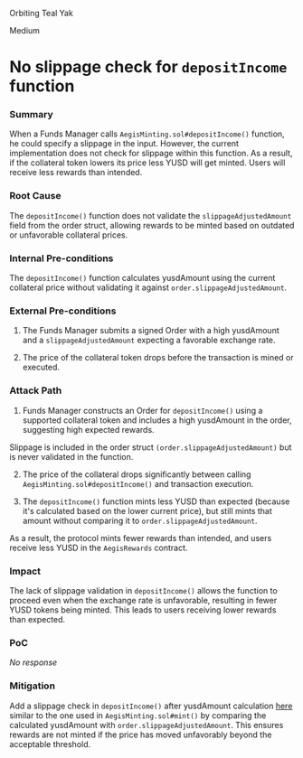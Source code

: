 Orbiting Teal Yak

Medium

# No slippage check for `depositIncome` function

### Summary

When a Funds Manager calls `AegisMinting.sol#depositIncome()` function, he could specify a slippage in the input. However, the current implementation does not check for slippage within this function. As a result, if the collateral token lowers its price less YUSD will get minted. Users will receive less rewards than intended.

### Root Cause

The `depositIncome()` function does not validate the `slippageAdjustedAmount` field from the order struct, allowing rewards to be minted based on outdated or unfavorable collateral prices.

### Internal Pre-conditions

The `depositIncome()` function calculates yusdAmount using the current collateral price without validating it against `order.slippageAdjustedAmount`.

### External Pre-conditions

1. The Funds Manager submits a signed Order with a high yusdAmount and a `slippageAdjustedAmount` expecting a favorable exchange rate.

2. The price of the collateral token drops before the transaction is mined or executed.

### Attack Path

1. Funds Manager constructs an Order for `depositIncome()` using a supported collateral token and includes a high yusdAmount in the order, suggesting high expected rewards.

Slippage is included in the order struct `(order.slippageAdjustedAmount)` but is never validated in the function.

2. The price of the collateral drops significantly between calling `AegisMinting.sol#depositIncome()` and transaction execution.

3. The `depositIncome()` function mints less YUSD than expected (because it's calculated based on the lower current price), but still mints that amount without comparing it to `order.slippageAdjustedAmount`.

As a result, the protocol mints fewer rewards than intended, and users receive less YUSD in the `AegisRewards` contract.


### Impact

The lack of slippage validation in `depositIncome()` allows the function to proceed even when the exchange rate is unfavorable, resulting in fewer YUSD tokens being minted.  This leads to users receiving lower rewards than expected.

### PoC

_No response_

### Mitigation

Add a slippage check in `depositIncome()` after yusdAmount calculation [here](https://github.com/sherlock-audit/2025-04-aegis-op-grant/blob/main/aegis-contracts/contracts/AegisMinting.sol#L413) similar to the one used in `AegisMinting.sol#mint()` by comparing the calculated yusdAmount with `order.slippageAdjustedAmount`. This ensures rewards are not minted if the price has moved unfavorably beyond the acceptable threshold.